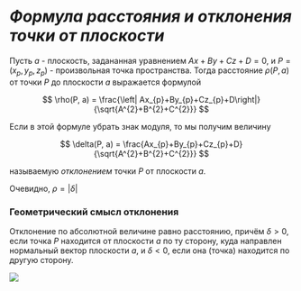 # _Формула расстояния и отклонения точки от плоскости_

Пусть $a$ - плоскость, задананная уравнением  $Ax + By + Cz + D = 0$, и $P = (x_p , y_p , z_p)$ - произвольная точка пространства. Тогда расстояние $\rho(P, a)$ от точки $P$ до плоскости $a$ выражается формулой

$$
\rho(P, a) = \frac{\left| Ax_{p}+By_{p}+Cz_{p}+D\right|}{\sqrt{A^{2}+B^{2}+C^{2}}}
$$

Если в этой формуле убрать знак модуля, то мы получим величину

$$
\delta(P, a) = \frac{Ax_{p}+By_{p}+Cz_{p}+D}{\sqrt{A^{2}+B^{2}+C^{2}}}
$$

называемую *отклонением* точки $P$ от плоскости $a$.

Очевидно, $\rho = |\delta|$

### Геометрический смысл отклонения

Отклонение по абсолютной величине равно расстоянию, причём $\delta > 0$, если точка $P$ находится  от плоскости $a$ по ту сторону, куда направлен нормальный вектор плоскости $a$, и $\delta < 0$, если она (точка) находится по другую сторону.

![](/img/15.png)
